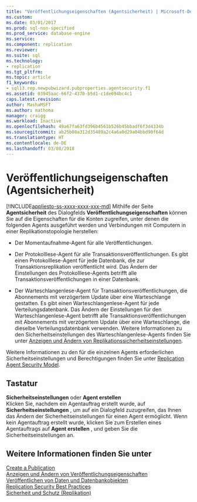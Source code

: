 ```yaml
---
title: "Veröffentlichungseigenschaften (Agentsicherheit) | Microsoft-Dokumentation"
ms.custom: 
ms.date: 03/01/2017
ms.prod: sql-non-specified
ms.prod_service: database-engine
ms.service: 
ms.component: replication
ms.reviewer: 
ms.suite: sql
ms.technology:
- replication
ms.tgt_pltfrm: 
ms.topic: article
f1_keywords:
- sql13.rep.newpubwizard.pubproperties.agentsecurity.f1
ms.assetid: 03945aac-66f2-4370-b5d1-c1de694bc4c1
caps.latest.revision: 
author: MashaMSFT
ms.author: mathoma
manager: craigg
ms.workload: Inactive
ms.openlocfilehash: 49a67fa63fd396b4561b526b45bbadf6f3d4334b
ms.sourcegitcommit: ab25b08a312d35489a2c4a6a0d29a04bbd90f64d
ms.translationtype: HT
ms.contentlocale: de-DE
ms.lasthandoff: 03/08/2018
---
```

# <a name="publication-properties-agent-security"></a>Veröffentlichungseigenschaften (Agentsicherheit)
[!INCLUDE[appliesto-ss-xxxx-xxxx-xxx-md](../../includes/appliesto-ss-xxxx-xxxx-xxx-md.md)]
  Mithilfe der Seite **Agentsicherheit** des Dialogfelds **Veröffentlichungseigenschaften** können Sie auf die Eigenschaften für die Konten zugreifen, unter denen die folgenden Agents ausgeführt werden und Verbindungen mit Computern in einer Replikationstopologie herstellen:  
  
-   Der Momentaufnahme-Agent für alle Veröffentlichungen.  
  
-   Der Protokolllese-Agent für alle Transaktionsveröffentlichungen. Es gibt einen Protokolllese-Agent für jede Datenbank, die zur Transaktionsreplikation veröffentlicht wird. Das Ändern der Einstellungen des Protokolllese-Agents betrifft alle Transaktionsveröffentlichungen in einer Datenbank.  
  
-   Der Warteschlangenlese-Agent für Transaktionsveröffentlichungen, die Abonnements mit verzögertem Update über eine Warteschlange gestatten. Es gibt einen Warteschlangenlese-Agent für jede Verteilungsdatenbank. Das Ändern der Einstellungen für den Warteschlangenlese-Agent betrifft alle Transaktionsveröffentlichungen mit Abonnements mit verzögertem Update über eine Warteschlange, die dieselbe Verteilungsdatenbank verwenden. Weitere Informationen zu den Sicherheitseinstellungen des Warteschlangenlese-Agents finden Sie unter [Anzeigen und Ändern von Replikationssicherheitseinstellungen](../../relational-databases/replication/security/view-and-modify-replication-security-settings.md).  
  
 Weitere Informationen zu den für die einzelnen Agents erforderlichen Sicherheitseinstellungen und Berechtigungen finden Sie unter [Replication Agent Security Model](../../relational-databases/replication/security/replication-agent-security-model.md).  
  
## <a name="options"></a>Tastatur  
 **Sicherheitseinstellungen** oder **Agent erstellen**  
 Klicken Sie, nachdem ein Agentauftrag erstellt wurde, auf **Sicherheitseinstellungen** , um auf ein Dialogfeld zuzugreifen, das Ihnen das Ändern der Sicherheitseinstellungen für einen Agent ermöglicht. Wenn kein Agentauftrag erstellt wurde, klicken Sie zum Erstellen eines Agentauftrags auf **Agent erstellen** , und geben Sie die Sicherheitseinstellungen an.  
  
## <a name="see-also"></a>Weitere Informationen finden Sie unter  
 [Create a Publication](../../relational-databases/replication/publish/create-a-publication.md)   
 [Anzeigen und Ändern von Veröffentlichungseigenschaften](../../relational-databases/replication/publish/view-and-modify-publication-properties.md)   
 [Veröffentlichen von Daten und Datenbankobjekten](../../relational-databases/replication/publish/publish-data-and-database-objects.md)   
 [Replication Security Best Practices](../../relational-databases/replication/security/replication-security-best-practices.md)   
 [Sicherheit und Schutz &#40;Replikation&#41;](../../relational-databases/replication/security/security-and-protection-replication.md)  
  
  
